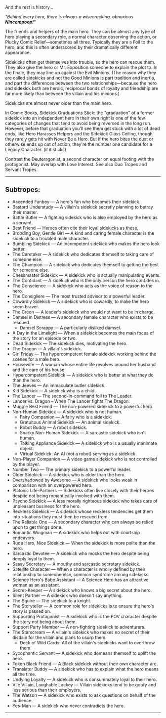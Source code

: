And the rest is history...

_"Behind every hero, there is always a wisecracking, obnoxious **Nincompoop!**"_

The friends and helpers of the main hero. They can be almost any type of hero playing a secondary role, a normal character observing the action, or Plucky Comic Relief—sometimes all three. Typically they are a Foil to the hero, and this is often underscored by their dramatically different appearance.

Sidekicks often get themselves into trouble, so the hero can rescue them. They also give the hero or Mr. Exposition someone to explain the plot to. In the finale, they may line up against the Evil Minions. (The reason why they are called sidekicks and not the Good Minions is part tradition and inertia, and part the differences between the two relationships—because the hero and sidekick both are heroic, reciprocal bonds of loyalty and friendship are far more likely than between the villain and his minions.)

Sidekicks are almost never older than the main hero.

In Comic Books, Sidekick Graduations Stick: the "graduation" of a former sidekick into an independent hero in their own right is one of the few categories of changes that tend to avoid being reversed in the long run. However, before that graduation you'll see them get stuck with a lot of dead ends, like Hero Harasses Helpers and the Sidekick Glass Ceiling, though they rarely gets hit with Never Be a Hero. But if the hero bites the dust or otherwise ends up out of action, they're the number one candidate for a Legacy Character. (if it sticks)

Contrast the Deuteragonist, a second character on equal footing with the protagonist. May overlap with Love Interest. See also Duo Tropes and Servant Tropes.

___

## Subtropes:

-   Ascended Fanboy — A hero's fan who becomes their sidekick.
-   Bastard Understudy — A villain's sidekick secretly planning to betray their master.
-   Battle Butler — A fighting sidekick who is also employed by the hero as a servant.
-   Best Friend — Heroes often cite their loyal sidekicks as these.
-   Brooding Boy, Gentle Girl — A kind and caring female character is the sidekick to a troubled male character.
-   Bumbling Sidekick — An incompetent sidekick who makes the hero look better.
-   The Caretaker — A sidekick who dedicates themself to taking care of someone else.
-   The Champion — A sidekick who dedicates themself to getting the best for someone else.
-   Chessmaster Sidekick — A sidekick who is actually manipulating events.
-   The Confidant — A sidekick who is the only person the hero confides in.
-   The Conscience — A sidekick who acts as the voice of reason to the hero.
-   The Consigliere — The most trusted advisor to a powerful leader.
-   Cowardly Sidekick — A sidekick who is cowardly, to make the hero seem braver.
-   The Creon — A leader's sidekick who would not want to be in charge.
-   Damsel in Distress — A secondary female character who exists to be rescued.
    -   Damsel Scrappy — A particularly disliked damsel.
-   A Day in the Limelight — When a sidekick becomes the main focus of the story for an episode or two.
-   Dead Sidekick — The sidekick dies, motivating the hero.
-   The Dragon — A villain's sidekick.
-   Girl Friday — The hypercompetent female sidekick working behind the scenes for a male hero.
-   Housewife — A woman whose entire life revolves around her husband and the care of his house.
-   Hypercompetent Sidekick — A sidekick who is better at what they do than the hero.
-   The Jeeves — An immaculate butler sidekick.
-   Kid Sidekick — A sidekick who is a child.
-   The Lancer — The second-in-command foil to The Leader.
-   Lancer vs. Dragon - When The Lancer fights The Dragon.
-   Muggle Best Friend — The non-powered sidekick to a powerful hero.
-   Non-Human Sidekick — A sidekick who is not human.
    -   Fairy Companion — A fairy who is a sidekick.
    -   Gratuitous Animal Sidekick — An animal sidekick.
    -   Robot Buddy — A robot sidekick.
    -   Snarky Non-Human Sidekick — A sarcastic sidekick who isn't human.
    -   Talking Appliance Sidekick — A sidekick who is a usually inanimate object.
    -   Virtual Sidekick: An AI (not a robot) serving as a sidekick.
-   Non-Player Companion — A video game sidekick who is not controlled by the player.
-   Number Two — The primary sidekick to a powerful leader.
-   Older Sidekick — A sidekick who is older than the hero.
-   Overshadowed by Awesome — A sidekick who looks weak in comparison with an overpowered hero.
-   Platonic Life-Partners — Sidekicks often live closely with their heroes despite not being romantically involved with them.
-   Psycho Sidekick — A less morally righteous sidekick who takes care of unpleasant business for the hero.
-   Reckless Sidekick — A sidekick whose reckless tendencies get them into situations they must then be rescued from.
-   The Reliable One — A secondary character who can always be relied upon to get things done.
-   Romantic Wingman — A sidekick who helps out with courtship endeavors.
-   Rude Hero, Nice Sidekick — When the sidekick is more polite than the hero.
-   Sarcastic Devotee — A sidekick who mocks the hero despite being deeply loyal to them.
-   Sassy Secretary — A mouthy and sarcastic secretary sidekick.
-   Satellite Character — When a character is wholly defined by their relationship to someone else, common syndrome among sidekicks.
-   Science Hero's Babe Assistant — A Science Hero has an attractive woman as an assistant.
-   Secret-Keeper — A sidekick who knows a big secret about the hero.
-   Silent Partner — A sidekick who doesn't say anything.
-   The Squire — The sidekick to a knight.
-   The Storyteller — A common role for sidekicks is to ensure the hero's story is passed on.
-   Supporting Protagonist — A sidekick who is the POV character despite the story not being about them.
-   Support Party Member — A non-fighting sidekick to adventurers.
-   The Starscream — A villain's sidekick who makes no secret of their disdain for the villain and plans to usurp them.
    -   Deck of Wild Cards: All of the villain's sidekicks want to overthrow them.
-   Sycophantic Servant — A sidekick who demeans themself to uplift the hero.
-   Token Black Friend — A Black sidekick without their own character arc.
-   Translator Buddy — A sidekick who has to explain what the hero means all the time.
-   Undying Loyalty — A sidekick who is consummately loyal to their hero.
-   Vile Villain, Laughable Lackey — Villain sidekicks tend to be goofy and less serious than their employers.
-   The Watson — A sidekick who exists to ask questions on behalf of the audience.
-   Yes-Man — A sidekick who never contradicts the hero.

___